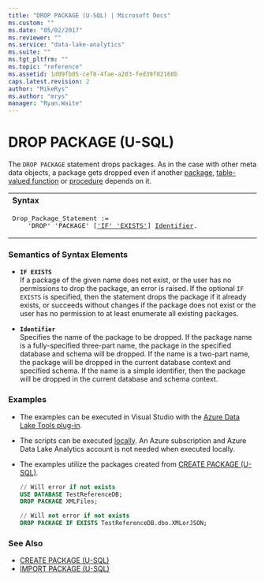 ```yaml
---
title: "DROP PACKAGE (U-SQL) | Microsoft Docs"
ms.custom: ""
ms.date: "05/02/2017"
ms.reviewer: ""
ms.service: "data-lake-analytics"
ms.suite: ""
ms.tgt_pltfrm: ""
ms.topic: "reference"
ms.assetid: 1d09fb05-cef8-4fae-a203-fed39f02168b
caps.latest.revision: 2
author: "MikeRys"
ms.author: "mrys"
manager: "Ryan.Waite"
---
```

# DROP PACKAGE (U-SQL)
The `DROP PACKAGE` statement drops packages. As in the case with other meta data objects, a package gets dropped even if another [package](u-sql-packages.md), [table-valued function](u-sql-table-valued-functions.md) or [procedure](u-sql-procedures.md) depends on it.

<table><th align="left">Syntax</th><tr><td><pre>
Drop_Package_Statement :=                                                                                
    'DROP' 'PACKAGE' [<a href="#IE">'IF' 'EXISTS'</a>] <a href="#Ident">Identifier</a>.
</pre></td></tr></table>

### Semantics of Syntax Elements  
-   <a name="IE"></a>**`IF EXISTS`**   
    If a package of the given name does not exist, or the user has no permissions to drop the package, an error is raised. If the optional `IF EXISTS` is specified, then the statement drops the package if it already exists, or succeeds without changes if the package does not exist or the user has no permission to at least enumerate all existing packages. 
     
-   <a name="Ident"></a>**`Identifier`**   
    Specifies the name of the package to be dropped. If the package name is a fully-specified three-part name, the package in the specified database and schema will be dropped. If the name is a two-part name, the package will be dropped in the current database context and specified schema. If the name is a simple identifier, then the package will be dropped in the current database and schema context. 

### Examples
- The examples can be executed in Visual Studio with the [Azure Data Lake Tools plug-in](https://www.microsoft.com/download/details.aspx?id=49504).  
- The scripts can be executed [locally](https://docs.microsoft.com/azure/data-lake-analytics/data-lake-analytics-data-lake-tools-get-started#run-u-sql-locally).  An Azure subscription and Azure Data Lake Analytics account is not needed when executed locally.
- The examples utilize the packages created from [CREATE PACKAGE (U-SQL)](create-package-u-sql.md).

    ```sql
    // Will error if not exists
    USE DATABASE TestReferenceDB;
    DROP PACKAGE XMLFiles;
    
    // Will not error if not exists
    DROP PACKAGE IF EXISTS TestReferenceDB.dbo.XMLorJSON;
    ```
### See Also
* [CREATE PACKAGE (U-SQL)](create-package-u-sql.md)
* [IMPORT PACKAGE (U-SQL)](import-package-u-sql.md)
